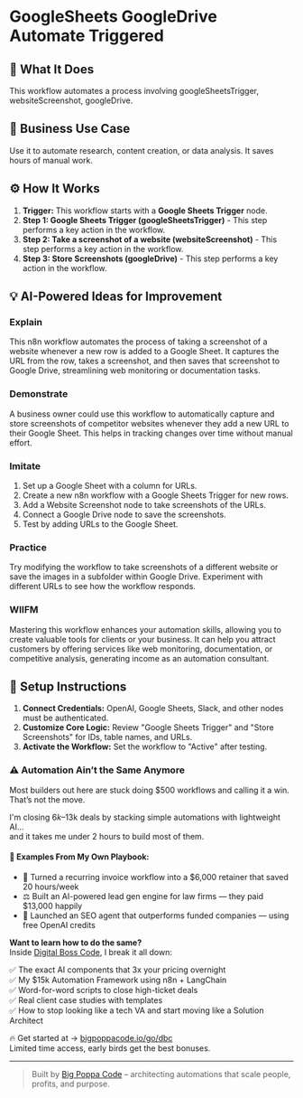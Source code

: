 # GoogleSheets GoogleDrive Automate Triggered

## 🚀 What It Does
This workflow automates a process involving googleSheetsTrigger, websiteScreenshot, googleDrive.

## 💼 Business Use Case
Use it to automate research, content creation, or data analysis. It saves hours of manual work.

## ⚙️ How It Works
1.  **Trigger:** This workflow starts with a **Google Sheets Trigger** node.
2. **Step 1: Google Sheets Trigger (googleSheetsTrigger)** - This step performs a key action in the workflow.
3. **Step 2: Take a screenshot of a website (websiteScreenshot)** - This step performs a key action in the workflow.
4. **Step 3: Store Screenshots (googleDrive)** - This step performs a key action in the workflow.

## 💡 AI-Powered Ideas for Improvement
### Explain
This n8n workflow automates the process of taking a screenshot of a website whenever a new row is added to a Google Sheet. It captures the URL from the row, takes a screenshot, and then saves that screenshot to Google Drive, streamlining web monitoring or documentation tasks.

### Demonstrate
A business owner could use this workflow to automatically capture and store screenshots of competitor websites whenever they add a new URL to their Google Sheet. This helps in tracking changes over time without manual effort.

### Imitate
1. Set up a Google Sheet with a column for URLs.
2. Create a new n8n workflow with a Google Sheets Trigger for new rows.
3. Add a Website Screenshot node to take screenshots of the URLs.
4. Connect a Google Drive node to save the screenshots.
5. Test by adding URLs to the Google Sheet.

### Practice
Try modifying the workflow to take screenshots of a different website or save the images in a subfolder within Google Drive. Experiment with different URLs to see how the workflow responds.

### WIIFM
Mastering this workflow enhances your automation skills, allowing you to create valuable tools for clients or your business. It can help you attract customers by offering services like web monitoring, documentation, or competitive analysis, generating income as an automation consultant.

## 🔧 Setup Instructions
1. **Connect Credentials:** OpenAI, Google Sheets, Slack, and other nodes must be authenticated.
2. **Customize Core Logic:** Review "Google Sheets Trigger" and "Store Screenshots" for IDs, table names, and URLs.
3. **Activate the Workflow:** Set the workflow to "Active" after testing.

### ⚠️ Automation Ain’t the Same Anymore

Most builders out here are stuck doing $500 workflows and calling it a win.  
That’s not the move.  

I'm closing $6k–$13k deals by stacking simple automations with lightweight AI...  
and it takes me under 2 hours to build most of them.

#### 🧠 Examples From My Own Playbook:
- 🔁 Turned a recurring invoice workflow into a $6,000 retainer that saved 20 hours/week  
- ⚖️ Built an AI-powered lead gen engine for law firms — they paid $13,000 happily  
- 🚀 Launched an SEO agent that outperforms funded companies — using free OpenAI credits  

**Want to learn how to do the same?**  
Inside [Digital Boss Code](https://bigpoppacode.io/go/dbc), I break it all down:

✅ The exact AI components that 3x your pricing overnight  
✅ My $15k Automation Framework using n8n + LangChain  
✅ Word-for-word scripts to close high-ticket deals  
✅ Real client case studies with templates  
✅ How to stop looking like a tech VA and start moving like a Solution Architect  

🔥 Get started at → [bigpoppacode.io/go/dbc](https://bigpoppacode.io/go/dbc)  
Limited time access, early birds get the best bonuses.

---
> Built by [Big Poppa Code](https://bigpoppacode.io) – architecting automations that scale people, profits, and purpose.
